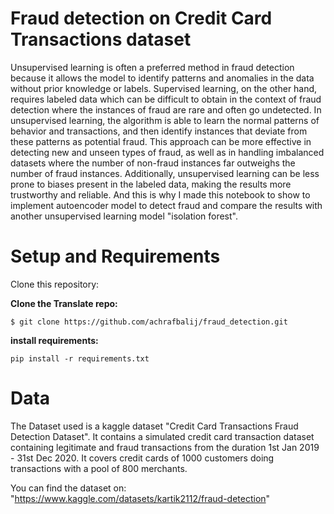 <h1>Fraud detection on Credit Card Transactions dataset</h1>
Unsupervised learning is often a preferred method in fraud detection because it allows the model to identify patterns and anomalies in the data without prior knowledge or labels. Supervised learning, on the other hand, requires labeled data which can be difficult to obtain in the context of fraud detection where the instances of fraud are rare and often go undetected. In unsupervised learning, the algorithm is able to learn the normal patterns of behavior and transactions, and then identify instances that deviate from these patterns as potential fraud. This approach can be more effective in detecting new and unseen types of fraud, as well as in handling imbalanced datasets where the number of non-fraud instances far outweighs the number of fraud instances. Additionally, unsupervised learning can be less prone to biases present in the labeled data, making the results more trustworthy and reliable.
And this is why I made this notebook to show to implement autoencoder model to detect fraud and compare the results with another unsupervised learning model "isolation forest".
<h1>Setup and Requirements</h1>
Clone this repository:

**Clone the Translate repo:**
```
$ git clone https://github.com/achrafbalij/fraud_detection.git
```
**install requirements:**
```
pip install -r requirements.txt
```

<h1>Data</h1>
The Dataset used is a kaggle dataset "Credit Card Transactions Fraud Detection Dataset". It contains a simulated credit card transaction dataset containing legitimate and fraud transactions from the duration 1st Jan 2019 - 31st Dec 2020. It covers credit cards of 1000 customers doing transactions with a pool of 800 merchants.

You can find the dataset on: "https://www.kaggle.com/datasets/kartik2112/fraud-detection"
